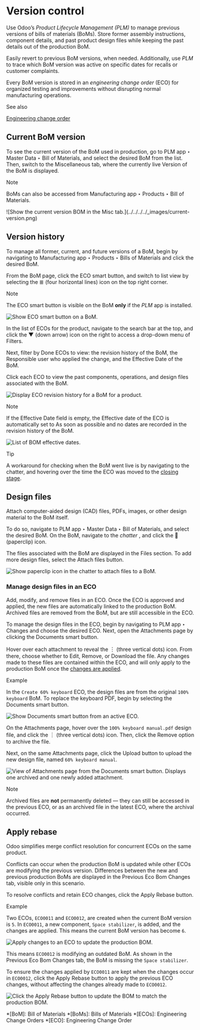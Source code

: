 # Version control

Use Odoo’s _Product Lifecycle Management (PLM)_ to manage previous versions of
bills of materials (BoMs). Store former assembly instructions, component
details, and past product design files while keeping the past details out of
the production BoM.

Easily revert to previous BoM versions, when needed. Additionally, use _PLM_
to trace which BoM version was active on specific dates for recalls or
customer complaints.

Every BoM version is stored in an _engineering change order_ (ECO) for
organized testing and improvements without disrupting normal manufacturing
operations.

See also

[Engineering change order](engineering_change_orders.html#plm-eco)

## Current BoM version

To see the current version of the BoM used in production, go to PLM app ‣
Master Data ‣ Bill of Materials, and select the desired BoM from the list.
Then, switch to the Miscellaneous tab, where the currently live Version of the
BoM is displayed.

Note

BoMs can also be accessed from Manufacturing app ‣ Products ‣ Bill of
Materials.

![Show the current version BOM in the Misc tab.](../../../../_images/current-
version.png)

## Version history

To manage all former, current, and future versions of a BoM, begin by
navigating to Manufacturing app ‣ Products ‣ Bills of Materials and click the
desired BoM.

From the BoM page, click the ECO smart button, and switch to list view by
selecting the ≣ (four horizontal lines) icon on the top right corner.

Note

The ECO smart button is visible on the BoM **only** if the _PLM_ app is
installed.

![Show ECO smart button on a BoM.](../../../../_images/eco-smart-button.png)

In the list of ECOs for the product, navigate to the search bar at the top,
and click the ▼ (down arrow) icon on the right to access a drop-down menu of
Filters.

Next, filter by Done ECOs to view: the revision history of the BoM, the
Responsible user who applied the change, and the Effective Date of the BoM.

Click each ECO to view the past components, operations, and design files
associated with the BoM.

![Display ECO revision history for a BoM for a
product.](../../../../_images/eco-list.png)

Note

If the Effective Date field is empty, the Effective date of the ECO is
automatically set to As soon as possible and no dates are recorded in the
revision history of the BoM.

![List of BOM effective dates.](../../../../_images/no-effective-date.png)

Tip

A workaround for checking when the BoM went live is by navigating to the
chatter, and hovering over the time the ECO was moved to the [closing
stage](eco_type.html#plm-eco-stage-config).

## Design files

Attach computer-aided design (CAD) files, PDFs, images, or other design
material to the BoM itself.

To do so, navigate to PLM app ‣ Master Data ‣ Bill of Materials, and select
the desired BoM. On the BoM, navigate to the _chatter_ , and click the 📎
(paperclip) icon.

The files associated with the BoM are displayed in the Files section. To add
more design files, select the Attach files button.

![Show paperclip icon in the chatter to attach files to a
BoM.](../../../../_images/attach-files.png)

### Manage design files in an ECO

Add, modify, and remove files in an ECO. Once the ECO is approved and applied,
the new files are automatically linked to the production BoM. Archived files
are removed from the BoM, but are still accessible in the ECO.

To manage the design files in the ECO, begin by navigating to PLM app ‣
Changes and choose the desired ECO. Next, open the Attachments page by
clicking the Documents smart button.

Hover over each attachment to reveal the ︙ (three vertical dots) icon. From
there, choose whether to Edit, Remove, or Download the file. Any changes made
to these files are contained within the ECO, and will only apply to the
production BoM once the [changes are
applied](engineering_change_orders.html#plm-eco-apply-changes).

Example

In the `Create 60% keyboard` ECO, the design files are from the original `100%
keyboard` BoM. To replace the keyboard PDF, begin by selecting the Documents
smart button.

![Show *Documents* smart button from an active
ECO.](../../../../_images/documents-smart-button.png)

On the Attachments page, hover over the `100% keyboard manual.pdf` design
file, and click the ︙ (three vertical dots) icon. Then, click the Remove
option to archive the file.

Next, on the same Attachments page, click the Upload button to upload the new
design file, named `60% keyboard manual`.

![View of *Attachments* page from the *Documents* smart button. Displays one
archived and one newly added attachment.](../../../../_images/attachments.png)

Note

Archived files are **not** permanently deleted — they can still be accessed in
the previous ECO, or as an archived file in the latest ECO, where the archival
occurred.

## Apply rebase

Odoo simplifies merge conflict resolution for concurrent ECOs on the same
product.

Conflicts can occur when the production BoM is updated while other ECOs are
modifying the previous version. Differences between the new and previous
production BoMs are displayed in the Previous Eco Bom Changes tab, visible
only in this scenario.

To resolve conflicts and retain ECO changes, click the Apply Rebase button.

Example

Two ECOs, `ECO0011` and `ECO0012`, are created when the current BoM version is
`5`. In `ECO0011`, a new component, `Space stabilizer`, is added, and the
changes are applied. This means the current BoM version has become `6`.

![Apply changes to an ECO to update the production
BOM.](../../../../_images/branch-change.png)

This means `ECO0012` is modifying an outdated BoM. As shown in the Previous
Eco Bom Changes tab, the BoM is missing the `Space stabilizer`.

To ensure the changes applied by `ECO0011` are kept when the changes occur in
`ECO0012`, click the Apply Rebase button to apply the previous ECO changes,
without affecting the changes already made to `ECO0012`.

![Click the *Apply Rebase* button to update the BOM to match the production
BOM.](../../../../_images/merge-change.png)

  *[BoM]: Bill of Materials
  *[BoMs]: Bills of Materials
  *[ECOs]: Engineering Change Orders
  *[ECO]: Engineering Change Order

